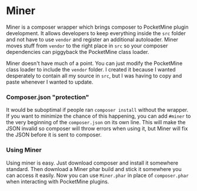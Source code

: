 Miner
=====
Miner is a composer wrapper which brings composer to PocketMine plugin development. It allows developers to keep everything inside the `src` folder and not have to use `vendor` and register an additional autoloader. Miner moves stuff from `vendor` to the right place in `src` so your composer dependencies can piggyback the PocketMine class loader.

Miner doesn't have much of a point. You can just modify the PocketMine class loader to include the `vendor` folder. I created it because I wanted desperately to contain all my source in `src`, but I was having to copy and paste whenever I wanted to update.

### Composer.json "protection"
It would be suboptimal if people ran `composer install` without the wrapper. If you want to minimize the chance of this happening, you can add `#miner` to the very beginning of the `composer.json` on its own line. This will make the JSON invalid so composer will throw errors when using it, but Miner will fix the JSON before it is sent to composer.

### Using Miner
Using miner is easy. Just download composer and install it somewhere standard. Then download a Miner phar build and stick it somewhere you can access it easily. Now you can use `Miner.phar` in place of `composer.phar` when interacting with PocketMine plugins.